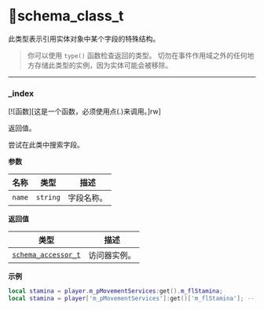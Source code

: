 # 🔎schema_class_t

此类型表示引用实体对象中某个字段的特殊结构。

> 你可以使用 `type()` 函数检查返回的类型。
> 切勿在事件作用域之外的任何地方存储此类型的实例，因为实体可能会被移除。

_________________

### _index

[![函数][这是一个函数，必须使用点(.)来调用。]rw]

返回值。

尝试在此类中搜索字段。

**参数**

| 名称 | 类型 | 描述 |
| ---- | ---- | ----------- |
| `name` | `string` | 字段名称。 |

**返回值**

| 类型 | 描述 |
| ---- | ----------- |
| [`schema_accessor_t`](/api/entities/base-entity/schema-accessor-t) | 访问器实例。 |

**示例**

```lua
local stamina = player.m_pMovementServices:get().m_flStamina;
local stamina = player['m_pMovementServices']:get()['m_flStamina']; -- this also works
```


